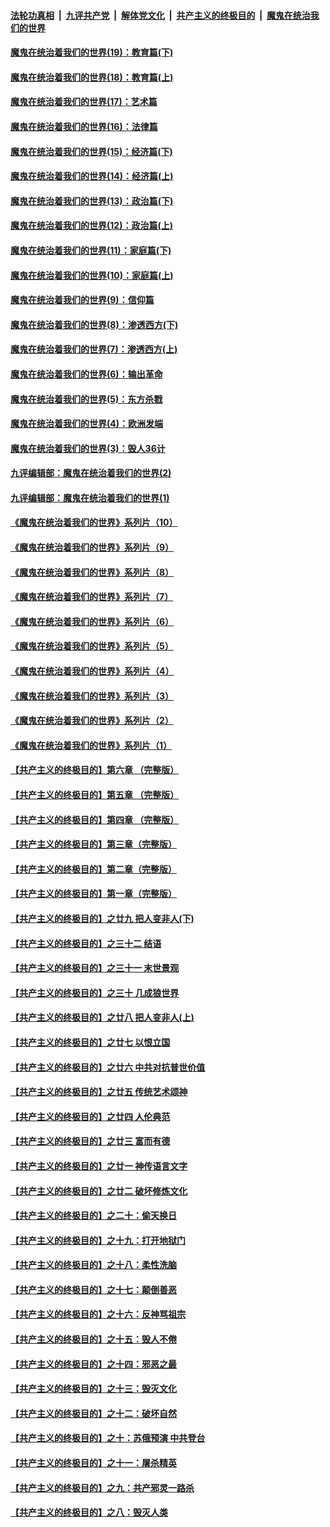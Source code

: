 

####  [法轮功真相](../../../../basic/blob/master/README.md?t=11031231) &nbsp;|&nbsp; [九评共产党](../../../../9ping.md/blob/master/README.md?t=11031231) &nbsp;|&nbsp; [解体党文化](../../../../jtdwh.md/blob/master/README.md?t=11031231)  &nbsp;|&nbsp; [共产主义的终极目的](../../../../gczydzjmd.md/blob/master/README.md?t=11031231) &nbsp;|&nbsp; [魔鬼在统治我们的世界](../../../../mgztzwmdsj.md/blob/master/README.md?t=11031231) 

#### [魔鬼在统治着我们的世界(19)：教育篇(下)](../pages/nsc422/n10564808.md?t=11031231) 

#### [魔鬼在统治着我们的世界(18)：教育篇(上)](../pages/nsc422/n10526970.md?t=11031231) 

#### [魔鬼在统治着我们的世界(17)：艺术篇](../pages/nsc422/n10499093.md?t=11031231) 

#### [魔鬼在统治着我们的世界(16)：法律篇](../pages/nsc422/n10485969.md?t=11031231) 

#### [魔鬼在统治着我们的世界(15)：经济篇(下)](../pages/nsc422/n10469975.md?t=11031231) 

#### [魔鬼在统治着我们的世界(14)：经济篇(上)](../pages/nsc422/n10457370.md?t=11031231) 

#### [魔鬼在统治着我们的世界(13)：政治篇(下)](../pages/nsc422/n10448270.md?t=11031231) 

#### [魔鬼在统治着我们的世界(12)：政治篇(上)](../pages/nsc422/n10444576.md?t=11031231) 

#### [魔鬼在统治着我们的世界(11)：家庭篇(下)](../pages/nsc422/n10440961.md?t=11031231) 

#### [魔鬼在统治着我们的世界(10)：家庭篇(上)](../pages/nsc422/n10435448.md?t=11031231) 

#### [魔鬼在统治着我们的世界(9)：信仰篇](../pages/nsc422/n10432159.md?t=11031231) 

#### [魔鬼在统治着我们的世界(8)：渗透西方(下)](../pages/nsc422/n10429603.md?t=11031231) 

#### [魔鬼在统治着我们的世界(7)：渗透西方(上)](../pages/nsc422/n10426013.md?t=11031231) 

#### [魔鬼在统治着我们的世界(6)：输出革命](../pages/nsc422/n10421536.md?t=11031231) 

#### [魔鬼在统治着我们的世界(5)：东方杀戮](../pages/nsc422/n10417707.md?t=11031231) 

#### [魔鬼在统治着我们的世界(4)：欧洲发端](../pages/nsc422/n10414890.md?t=11031231) 

#### [魔鬼在统治着我们的世界(3)：毁人36计](../pages/nsc422/n10411583.md?t=11031231) 

#### [九评编辑部：魔鬼在统治着我们的世界(2)](../pages/nsc422/n10410036.md?t=11031231) 

#### [九评编辑部：魔鬼在统治着我们的世界(1)](../pages/nsc422/n10406825.md?t=11031231) 

#### [《魔鬼在统治着我们的世界》系列片（10）](../pages/nsc422/n12292670.md?t=11031231) 

#### [《魔鬼在统治着我们的世界》系列片（9）](../pages/nsc422/n12290859.md?t=11031231) 

#### [《魔鬼在统治着我们的世界》系列片（8）](../pages/nsc422/n12287445.md?t=11031231) 

#### [《魔鬼在统治着我们的世界》系列片（7）](../pages/nsc422/n12283425.md?t=11031231) 

#### [《魔鬼在统治着我们的世界》系列片（6）](../pages/nsc422/n12282314.md?t=11031231) 

#### [《魔鬼在统治着我们的世界》系列片（5）](../pages/nsc422/n12281419.md?t=11031231) 

#### [《魔鬼在统治着我们的世界》系列片（4）](../pages/nsc422/n12274024.md?t=11031231) 

#### [《魔鬼在统治着我们的世界》系列片（3）](../pages/nsc422/n12271322.md?t=11031231) 

#### [《魔鬼在统治着我们的世界》系列片（2）](../pages/nsc422/n12269049.md?t=11031231) 

#### [《魔鬼在统治着我们的世界》系列片（1）](../pages/nsc422/n12267575.md?t=11031231) 

#### [【共产主义的终极目的】第六章 （完整版）](../pages/nsc422/n11428913.md?t=11031231) 

#### [【共产主义的终极目的】第五章 （完整版）](../pages/nsc422/n11428912.md?t=11031231) 

#### [【共产主义的终极目的】第四章 （完整版）](../pages/nsc422/n11428907.md?t=11031231) 

#### [【共产主义的终极目的】第三章（完整版）](../pages/nsc422/n11428848.md?t=11031231) 

#### [【共产主义的终极目的】第二章（完整版）](../pages/nsc422/n11428831.md?t=11031231) 

#### [【共产主义的终极目的】第一章（完整版）](../pages/nsc422/n11417651.md?t=11031231) 

#### [【共产主义的终极目的】之廿九 把人变非人(下)](../pages/nsc422/n11344140.md?t=11031231) 

#### [【共产主义的终极目的】之三十二 结语](../pages/nsc422/n11360535.md?t=11031231) 

#### [【共产主义的终极目的】之三十一 末世景观](../pages/nsc422/n11351129.md?t=11031231) 

#### [【共产主义的终极目的】之三十 几成狼世界](../pages/nsc422/n11348280.md?t=11031231) 

#### [【共产主义的终极目的】之廿八 把人变非人(上)](../pages/nsc422/n11340492.md?t=11031231) 

#### [【共产主义的终极目的】之廿七 以恨立国](../pages/nsc422/n11336944.md?t=11031231) 

#### [【共产主义的终极目的】之廿六 中共对抗普世价值](../pages/nsc422/n11324785.md?t=11031231) 

#### [【共产主义的终极目的】之廿五 传统艺术颂神](../pages/nsc422/n11296396.md?t=11031231) 

#### [【共产主义的终极目的】之廿四 人伦典范](../pages/nsc422/n11296397.md?t=11031231) 

#### [【共产主义的终极目的】之廿三 富而有德](../pages/nsc422/n11283598.md?t=11031231) 

#### [【共产主义的终极目的】之廿一 神传语言文字](../pages/nsc422/n11263265.md?t=11031231) 

#### [【共产主义的终极目的】之廿二 破坏修炼文化](../pages/nsc422/n11245728.md?t=11031231) 

#### [【共产主义的终极目的】之二十：偷天换日](../pages/nsc422/n11238846.md?t=11031231) 

#### [【共产主义的终极目的】之十九：打开地狱门](../pages/nsc422/n11206376.md?t=11031231) 

#### [【共产主义的终极目的】之十八：柔性洗脑](../pages/nsc422/n11199994.md?t=11031231) 

#### [【共产主义的终极目的】之十七：颠倒善恶](../pages/nsc422/n11179782.md?t=11031231) 

#### [【共产主义的终极目的】之十六：反神骂祖宗](../pages/nsc422/n11166798.md?t=11031231) 

#### [【共产主义的终极目的】之十五：毁人不倦](../pages/nsc422/n11166792.md?t=11031231) 

#### [【共产主义的终极目的】之十四：邪恶之最](../pages/nsc422/n11150249.md?t=11031231) 

#### [【共产主义的终极目的】之十三：毁灭文化](../pages/nsc422/n11135227.md?t=11031231) 

#### [【共产主义的终极目的】之十二：破坏自然](../pages/nsc422/n11135214.md?t=11031231) 

#### [【共产主义的终极目的】之十：苏俄预演 中共登台](../pages/nsc422/n11118424.md?t=11031231) 

#### [【共产主义的终极目的】之十一：屠杀精英](../pages/nsc422/n11118442.md?t=11031231) 

#### [【共产主义的终极目的】之九：共产邪灵一路杀](../pages/nsc422/n11114139.md?t=11031231) 

#### [【共产主义的终极目的】之八：毁灭人类](../pages/nsc422/n11108503.md?t=11031231) 

